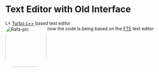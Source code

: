 # Text Editor with Old Interface
L<
        [Turbo c++](https://en.wikipedia.org/wiki/Turbo_C%2B%2B) based text editor  
    <img align="left" alt="Rafa-pic" height="130" style="border-radius:30px;" src="https://d22blwhp6neszm.cloudfront.net/37/361654/tc_000.png"> 
    now the code is being based on the [FTE](https://fte.sourceforge.net/) text editor
    
